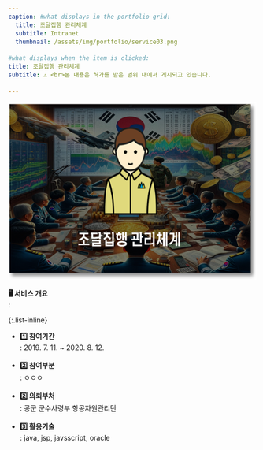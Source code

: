 ```yaml
---
caption: #what displays in the portfolio grid:
  title: 조달집행 관리체계
  subtitle: Intranet
  thumbnail: /assets/img/portfolio/service03.png
  
#what displays when the item is clicked:
title: 조달집행 관리체계
subtitle: ⚠️ <br>본 내용은 허가를 받은 범위 내에서 게시되고 있습니다.

---
```


<img src="/assets/img/portfolio/service03-1.png" style="width:640px; height:360px;"/>


<strong>🖥 서비스 개요</strong><br>: 

{:.list-inline} 
- <strong>1️⃣ 참여기간</strong><br>: 2019. 7. 11. ~ 2020. 8. 12.<br><br>
- <strong>2️⃣ 참여부분</strong><br>: ㅇㅇㅇ<br><br>
- <strong>2️⃣ 의뢰부처</strong><br>: 공군 군수사령부 항공자원관리단<br><br>
- <strong>3️⃣ 활용기술</strong><br>: java, jsp, javsscript, oracle<br><br>

